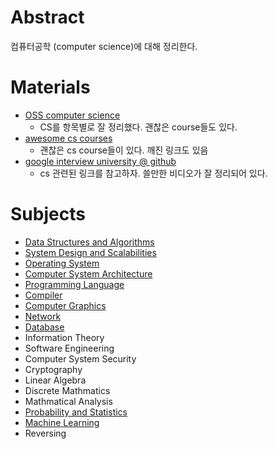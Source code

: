 

# Abstract

컴퓨터공학 (computer science)에 대해 정리한다.

# Materials

* [OSS computer science](https://github.com/ossu/computer-science)
  * CS를 항목별로 잘 정리했다. 괜찮은 course들도 있다.
* [awesome cs courses](https://github.com/prakhar1989/awesome-courses)
  * 괜찮은 cs course들이 있다. 깨진 링크도 있음
* [google interview university @ github](https://github.com/jwasham/coding-interview-university)
  * cs 관련된 링크를 참고하자. 쓸만한 비디오가 잘 정리되어 있다.

# Subjects

* [Data Structures and Algorithms](https://github.com/iamslash/learntocode)
* [System Design and Scalabilities](../systemdesign/README.md)
* [Operating System](../os/README.md)
* [Computer System Architecture](../csa/README.md)
* [Programming Language](../pl/README.md)
* [Compiler](../compiler/README.md)
* [Computer Graphics](../gamegraphics/README.md)
* [Network](../network/README.md)
* [Database](../database/README.md)
* Information Theory
* Software Engineering
* Computer System Security
* Cryptography
* Linear Algebra
* Discrete Mathmatics
* Mathmatical Analysis
* [Probability and Statistics](../prob/README.md)
* [Machine Learning](../machinelearning/README.md)
* Reversing
